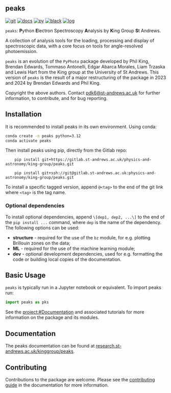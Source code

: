 ## peaks

[![git](https://img.shields.io/badge/repo-gitlab-orange)](https://gitlab.st-andrews.ac.uk/physics-and-astronomy/king-group/peaks)
[![docs](https://img.shields.io/badge/docs-research.st--andrews-green?style=flat-square)](https://research.st-andrews.ac.uk/kinggroup/peaks)
[![py](https://img.shields.io/badge/python->=3.12-blue)](https://www.python.org/)
[![black](https://img.shields.io/badge/code--style-black-black)](https://black.readthedocs.io/)
[![log](https://img.shields.io/badge/change-log-informational)]()

`peaks`: **P**ython **E**lectron Spectroscopy **A**nalysis by **K**ing Group **S**t Andrews.

A collection of analysis tools for the loading, processing and display of spectroscopic data, with a core focus on tools for angle-resolved photoemission.

`peaks` is an evolution of the `PyPhoto` package developed by Phil King, Brendan Edwards, Tommaso Antonelli, Edgar Abarca Morales, Liam Trzaska and Lewis Hart from the King group at the University of St Andrews. This version of `peaks` is the result of a major restructuring of the package in 2023 and 2024 by Brendan Edwards and Phil King.

Copyright the above authors. Contact pdk6@st-andrews.ac.uk for further information, to contribute, and for bug reporting.

## Installation
It is recommended to install peaks in its own environment. Using conda:

```bash
conda create -n peaks python=3.12
conda activate peaks
```

Then install peaks using pip, directly from the Gitlab repo:
```{tab} Using HTTPS
    pip install git+https://gitlab.st-andrews.ac.uk/physics-and-astronomy/king-group/peaks.git
```

```{tab} Using SSH
    pip install git+ssh://git@gitlab.st-andrews.ac.uk:physics-and-astronomy/king-group/peaks.git
```

To install a specific tagged version, append `@<tag>` to the end of the git link where `<tag>` is the tag name.

### Optional dependencies
To install optional dependencies, append `\[dep1, dep2, ...\]` to the end of the `pip install ...` command, where `dep` is the name of the dependency. The following options can be used:

- **structure** - required for the use of the `bz` module, for e.g. plotting Brillouin zones on the data;
- **ML** - required for the use of the machine learning module;
- **dev** - optional development dependencies, used for e.g. formatting the code or building local copies of the documentation. 

## Basic Usage
`peaks` is typically run in a Jupyter notebook or equivalent. To import peaks run:
```python
import peaks as pks
```

See the <project:#Documentation> and associated tutorials for more information on the package and its modules.

## Documentation
The peaks documentation can be found at [research.st-andrews.ac.uk/kinggroup/peaks](https://research.st-andrews.ac.uk/kinggroup/peaks).

## Contributing
Contributions to the package are welcome. Please see the [contributing guide](#contributing_section) in the documentation for more information.